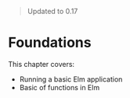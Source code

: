 > Updated to 0.17
 
# Foundations

This chapter covers:

- Running a basic Elm application
- Basic of functions in Elm